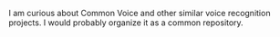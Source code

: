 I am curious about Common Voice and other similar voice recognition projects. I would probably organize it as a common repository.

